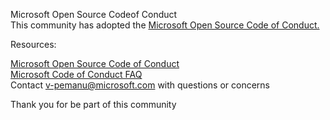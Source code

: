 Microsoft Open Source Codeof Conduct  
This community has adopted the [Microsoft Open Source Code of Conduct.](https://opensource.microsoft.com/codeofconduct/)  

Resources:  
 
[Microsoft Open Source Code of Conduct](https://opensource.microsoft.com/codeofconduct/)  
[Microsoft Code of Conduct FAQ](https://opensource.microsoft.com/codeofconduct/faq/)  
Contact [v-pemanu@microsoft.com](mailto:v-pemanu@microsoft.com) with questions or concerns

Thank you for be part of this community
